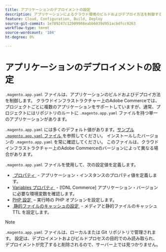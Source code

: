 ```yaml
---
title: アプリケーションのデプロイメントの設定
description: アプリケーションによるクラウド環境のビルドおよびデプロイ方法を制御する  [!DNL Commerce]  プリケーション設定ファイルのプロパティを設定する方法について説明します。
feature: Cloud, Configuration, Build, Deploy
source-git-commit: 1e789247c12009908eabb6039d951acbdfcc9263
workflow-type: tm+mt
source-wordcount: '184'
ht-degree: 0%

---
```


# アプリケーションのデプロイメントの設定

`.magento.app.yaml` ファイルは、アプリケーションのビルドおよびデプロイ方法を制御します。 クラウドインフラストラクチャー上のAdobe Commerceでは、プロジェクトごとに複数のアプリケーションをサポートしていますが、通常、プロジェクトにはリポジトリのルートに `.magento.app.yaml` ファイルを持つ単一のアプリケーションがあります。

`.magento.app.yaml` には多くのデフォルト値があります。[&#x200B; サンプル `.magento.app.yaml` ファイル &#x200B;](https://github.com/magento/magento-cloud/blob/master/.magento.app.yaml) を参照してください。 インストールしたバージョンの `.magento.app.yaml` を常に確認してください。 このファイルは、クラウドインフラストラクチャー上のAdobe Commerceのバージョンによって異なる場合があります。

`.magento.app.yaml` ファイルを使用して、次の設定値を定義します。

- [&#x200B; プロパティ &#x200B;](properties.md) - アプリケーション・インスタンスのプロパティ値を定義します。
- [Variables プロパティ &#x200B;](variables-property.md) - [!DNL Commerce] アプリケーション・バージョンに必要な環境変数を確認します。
- [PHP 設定 &#x200B;](php-settings.md) – 実行時の PHP オプションを設定します。
- [&#x200B; 静的ファイルのキャッシュの設定 &#x200B;](set-cache.md) - メディアと静的ファイルのキャッシュ TTL を設定します。

>[!NOTE]
>
>`.magento.app.yaml` ファイルは、ローカルまたは Git リポジトリで管理されます。 設定は、デプロイメントおよびビルドプロセスの目的でのみ読み取られ、デプロイメントが完了すると削除されるので、サーバー上では見つかりません。
